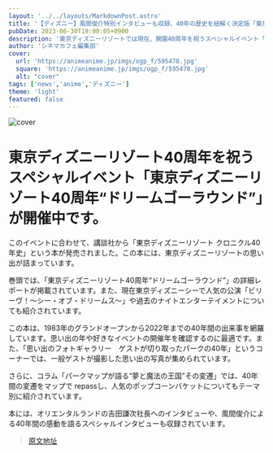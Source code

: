 ```yaml
---
layout: '../../layouts/MarkdownPost.astro'
title: '【ディズニー】風間俊介特別インタビューも収録、40年の歴史を紐解く決定版「東京ディズニーリゾート クロニクル40年史」発売'
pubDate: 2023-06-30T19:00:05+0900
description: '東京ディズニーリゾートでは現在、開園40周年を祝うスペシャルイベント「東京ディズニーリゾート40周年“ドリームゴーラウンド”」を開催中だが、このほど講談社より同リゾートの思い出がぎっしり詰まった「東京ディズニーリゾート クロニクル40年史」が発売された。'
author: 'シネマカフェ編集部'
cover:
  url: 'https://animeanime.jp/imgs/ogp_f/595478.jpg'
  square: 'https://animeanime.jp/imgs/ogp_f/595478.jpg'
  alt: "cover"
tags: ['news','anime','ディズニー']
theme: 'light'
featured: false
---
```


![cover](https://animeanime.jp/imgs/ogp_f/595478.jpg)

# 東京ディズニーリゾート40周年を祝うスペシャルイベント「東京ディズニーリゾート40周年“ドリームゴーラウンド”」が開催中です。

このイベントに合わせて、講談社から「東京ディズニーリゾート クロニクル40年史」という本が発売されました。この本には、東京ディズニーリゾートの思い出が詰まっています。

巻頭では、「東京ディズニーリゾート40周年“ドリームゴーラウンド”」の詳細レポートが掲載されています。また、現在東京ディズニーシーで人気の公演「ビリーヴ！～シー・オブ・ドリームス～」や過去のナイトエンターテイメントについても紹介されています。

この本は、1983年のグランドオープンから2022年までの40年間の出来事を網羅しています。思い出の年や好きなイベントの開催年を確認するのに最適です。また、「思い出のフォトギャラリー　ゲストが切り取ったパークの40年」というコーナーでは、一般ゲストが撮影した思い出の写真が集められています。

さらに、コラム「パークマップが語る“夢と魔法の王国”その変遷」では、40年間の変遷をマップで repassし、人気のポップコーンバケットについてもテーマ別に紹介されています。

本には、オリエンタルランドの吉田謙次社長へのインタビューや、風間俊介による40年間の感動を語るスペシャルインタビューも収録されています。

>[原文地址](https://animeanime.jp/article/2023/06/30/78274.html)  